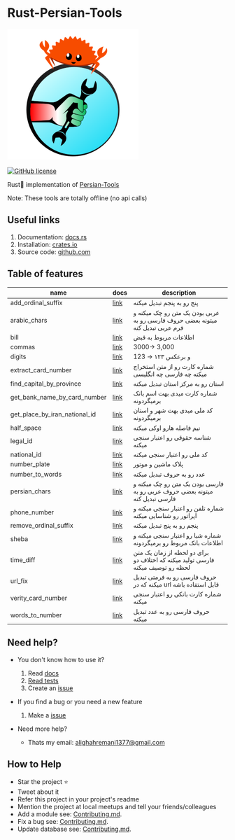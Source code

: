 # Rust-Persian-Tools

<img src="./logo.png" width="300">

[![GitHub license](https://badgen.net/github/license/persian-tools/rust-persian-tools)](https://github.com/persian-tools/rust-persian-tools/blob/master/LICENSE)

Rust🦀 implementation of [Persian-Tools](https://github.com/persian-tools/persian-tools)

Note: These tools are totally offline (no api calls)

## Useful links

1. Documentation: [docs.rs](https://docs.rs/rust-persian-tools/1.0.0/rust_persian_tools/)
2. Installation: [crates.io](https://crates.io/crates/rust-persian-tools)
3. Source code: [github.com](https://github.com/persian-tools/rust-persian-tools/tree/master/src)

## Table of features

| name                          | docs     | description  | 
|-------------------------------|----------|--------------|
| add_ordinal_suffix            | [link](https://docs.rs/rust-persian-tools/1.0.0/rust_persian_tools/add_ordinal_suffix/index.html) | پنج رو به پنجم تبدیل میکنه |
| arabic_chars                  | [link](https://docs.rs/rust-persian-tools/1.0.0/rust_persian_tools/arabic_chars/index.html) | عربی بودن یک متن رو چک میکنه و میتونه بعضی حروف فارسی رو به فرم عربی تبدیل کنه|
| bill                          | [link](https://docs.rs/rust-persian-tools/1.0.0/rust_persian_tools/bill/index.html) | اطلاعات مربوط به قبض |
| commas                        | [link](https://docs.rs/rust-persian-tools/1.0.0/rust_persian_tools/commas/index.html) | 3000-> 3,000 |
| digits                        | [link](https://docs.rs/rust-persian-tools/1.0.0/rust_persian_tools/digits/index.html) | 123 -> ۱۲۳ و برعکس |
| extract_card_number           | [link](https://docs.rs/rust-persian-tools/1.0.0/rust_persian_tools/extract_card_number/index.html) | شماره کارت  رو از متن استخراج میکنه چه فارسی چه انگلیسی |
| find_capital_by_province      | [link](https://docs.rs/rust-persian-tools/1.0.0/rust_persian_tools/find_capital_by_province/index.html) | استان رو به مرکز استان تبدیل میکنه |
| get_bank_name_by_card_number  | [link](https://docs.rs/rust-persian-tools/1.0.0/rust_persian_tools/get_bank_name_by_card_number/index.html) |  شماره کارت میدی بهت اسم بانک برمیگردونه|
| get_place_by_iran_national_id | [link](https://docs.rs/rust-persian-tools/1.0.0/rust_persian_tools/get_place_by_iran_national_id/index.html) | کد ملی میدی بهت شهر و استان برمیگردونه |
| half_space                    | [link](https://docs.rs/rust-persian-tools/1.0.0/rust_persian_tools/half_space/index.html) | نیم فاصله هارو اوکی میکنه |
| legal_id                      | [link](https://docs.rs/rust-persian-tools/1.0.0/rust_persian_tools/legal_id/index.html) | شناسه حقوقی رو اعتبار سنجی میکنه |
| national_id                   | [link](https://docs.rs/rust-persian-tools/1.0.0/rust_persian_tools/national_id/index.html) | کد ملی رو اعتبار سنجی میکنه |
| number_plate                  | [link](https://docs.rs/rust-persian-tools/1.0.0/rust_persian_tools/number_plate/index.html) | پلاک ماشین و موتور |
| number_to_words               | [link](https://docs.rs/rust-persian-tools/1.0.0/rust_persian_tools/number_to_words/index.html) | عدد رو به حروف تبدیل میکنه |
| persian_chars                 | [link](https://docs.rs/rust-persian-tools/1.0.0/rust_persian_tools/persian_chars/index.html) | فارسی بودن یک متن رو چک میکنه و میتونه بعضی حروف عربی رو به فارسی تبدیل کنه |
| phone_number                  | [link](https://docs.rs/rust-persian-tools/1.0.0/rust_persian_tools/phone_number/index.html) | شماره تلفن رو اعتبار سنجی میکنه و اپراتور رو شناسایی میکنه |
| remove_ordinal_suffix         | [link](https://docs.rs/rust-persian-tools/1.0.0/rust_persian_tools/remove_ordinal_suffix/index.html) | پنجم رو به پنج تبدیل میکنه |
| sheba                         | [link](https://docs.rs/rust-persian-tools/1.0.0/rust_persian_tools/sheba/index.html) | شماره شبا رو اعتبار سنجی میکنه و اطلاعات بانک مربوط رو برمیگردونه |
| time_diff                     | [link](https://docs.rs/rust-persian-tools/1.0.0/rust_persian_tools/time_diff/index.html) | برای دو لحظه از زمان یک متن فارسی تولید میکنه که اختلاف دو لحظه رو توصیف میکنه |
| url_fix                       | [link](https://docs.rs/rust-persian-tools/1.0.0/rust_persian_tools/url_fix/index.html) | حروف فارسی رو به فرمتی تبدیل میکنه که در url قابل استفاده باشه |
| verity_card_number            | [link](https://docs.rs/rust-persian-tools/1.0.0/rust_persian_tools/verity_card_number/index.html) | شماره کارت بانکی رو اعتبار سنجی میکنه |
| words_to_number               | [link](https://docs.rs/rust-persian-tools/1.0.0/rust_persian_tools/words_to_number/index.html) | حروف فارسی رو به عدد تبدیل میکنه |

## Need help?

- You don't know how to use it?
    1. Read [docs](https://docs.rs/rust-persian-tools/latest/rust_persian_tools/)
    2. [Read tests](https://github.com/persian-tools/rust-persian-tools/tree/master/src)
    3. Create an [issue](https://github.com/persian-tools/rust-persian-tools/issues)

- If you find a bug or you need a new feature
    1. Make a [issue](https://github.com/persian-tools/rust-persian-tools/issues)

- Need more help?
  - Thats my email: <alighahremani1377@gmail.com>

## How to Help

- Star the project ⭐
- Tweet about it
- Refer this project in your project's readme
- Mention the project at local meetups and tell your friends/colleagues
- Add a module see: [Contributing.md](https://github.com/persian-tools/rust-persian-tools/blob/master/Contributing.md).
- Fix a bug see: [Contributing.md](https://github.com/persian-tools/rust-persian-tools/blob/master/Contributing.md).
- Update database see: [Contributing.md](https://github.com/persian-tools/rust-persian-tools/blob/master/Contributing.md).
